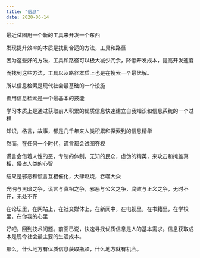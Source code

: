 ```yaml
---
title: "信息"
date: 2020-06-14
---
```


最近试图用一个新的工具来开发一个东西

发现提升效率的本质是找到合适的方法，工具和路径

因为这些好的方法，工具和路径可以极大减少冗余，降低开发成本，提高开发速度

而找到这些方法，工具以及路径本质上也是在搜索一个最优解。

所以信息检索是现代社会最基础的一个设施

善用信息检索是一个最基本的技能

学习本质上是通过获取前人积累的优质信息快速建立自我知识和信息系统的一个过程

知识，格言，故事，都是几千年来人类积累和探索到的信息精华

然而，在任何一个时代，谎言都会试图夺权

谎言会借着人性的恶，专制的体制，无知的民众，虚伪的精英，来攻击和掩盖真相，侵占人类的心智

结果是邪恶和谎言互相催化，大肆燃烧，吞噬大众

光明与黑暗之争，谎言与真相之争，邪恶与公义之争，腐败与正义之争，无时不在，无处不在

在论坛里，在网站上，在社交媒体上，在新闻中，在电视里，在书籍里，在学校里，在你我的心里

好吧。回到技术问题。前面已说，快速寻找优质信息是人的基本需求。信息获取成本是现今社会最主要的生活成本。

那么，什么地方有优质信息获取瓶颈，什么地方就有机会。
